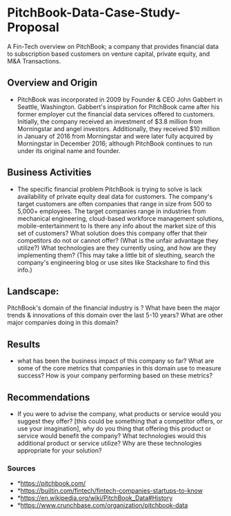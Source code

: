 # PitchBook-Data-Case-Study-Proposal
A Fin-Tech overview on PitchBook; a company that provides financial data to subscription based customers on venture capital, private equity, and M&A Transactions.

## Overview and Origin
* PitchBook was incorporated in 2009 by Founder & CEO John Gabbert in Seattle, Washington. Gabbert's inspiration for PitchBook came after his former employer cut the financial data services offered to customers. Initially, the company received an investment of $3.8 million from Morningstar and angel investors. Additionally, they received $10 million in January of 2016 from Morningstar and were later fully acquired by Morningstar in December 2016; although PitchBook continues to run under its original name and founder. 

## Business Activities
* The specific financial problem PitchBook is trying to solve is lack availability of private equity deal data for customers. The company's target customers are often companies that range in size from 500 to 5,000+ employees. The target companies range in industries from mechanical engineering, cloud-based workforce management solutions, mobile-entertainment  to     Is there any info about the market size of this set of customers? What solution does this company offer that their competitors do not or cannot offer? (What is the unfair advantage they utilize?) What technologies are they currently using, and how are they implementing them? (This may take a little bit of sleuthing, search the company's engineering blog or use sites like Stackshare to find this info.)

## Landscape:
PitchBook's domain of the financial industry is ? What have been the major trends & innovations of this domain over the last 5-10 years? What are other major companies doing in this domain?


## Results
* what has been the business impact of this company so far? What are some of the core metrics that companies in this domain use to measure success? How is your company performing based on these metrics?


## Recommendations
* If you were to advise the company, what products or service would you suggest they offer? [this could be something that a competitor offers, or use your imagination], why do you thing that offering this product or service would benefit the company? What technologies would this additional product or service utilize? Why are these technologies appropriate for your solution?




### Sources
* *https://pitchbook.com/
* *https://builtin.com/fintech/fintech-companies-startups-to-know
* *https://en.wikipedia.org/wiki/PitchBook_Data#History
* *https://www.crunchbase.com/organization/pitchbook-data
